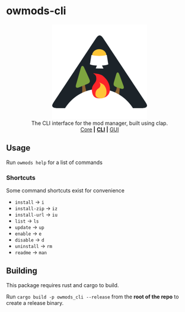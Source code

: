 <!-- markdownlint-disable MD030 MD033 -->

# owmods-cli

<p align="center">
<a href="https://github.com/Bwc9876/ow-mod-man"><img src="https://raw.githubusercontent.com/Bwc9876/ow-mod-man/main/owmods_gui/frontend/src/assets/images/logo.png" alt="OWMM Logo"/></a><br/>
The CLI interface for the mod manager, built using clap.<br/>
<a href="https://github.com/Bwc9876/ow-mod-man/tree/dev/owmods_core">Core</a><b> |</b>
<a href="https://github.com/Bwc9876/ow-mod-man/tree/dev/owmods_cli"><b>CLI</b></a><b> |</b>
<a href="https://github.com/Bwc9876/ow-mod-man/tree/dev/owmods_gui">GUI</a>
</p>

## Usage

Run `owmods help` for a list of commands

### Shortcuts

Some command shortcuts exist for convenience

- `install` -> `i`
- `install-zip` -> `iz`
- `install-url` -> `iu`
- `list` -> `ls`
- `update` -> `up`
- `enable` -> `e`
- `disable` -> `d`
- `uninstall` -> `rm`
- `readme` -> `man`

## Building

This package requires rust and cargo to build.

Run `cargo build -p owmods_cli --release` from the **root of the repo** to create a release binary.
